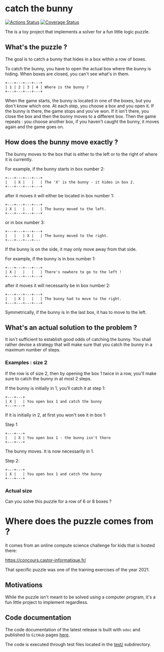 # catch the bunny

[![Actions Status](https://github.com/mbarbin/catch-the-bunny/workflows/ci/badge.svg)](https://github.com/mbarbin/catch-the-bunny/actions/workflows/ci.yml)
[![Coverage Status](https://coveralls.io/repos/github/mbarbin/catch-the-bunny/badge.svg?branch=main&service=github)](https://coveralls.io/github/mbarbin/catch-the-bunny?branch=main)

The is a toy project that implements a solver for a fun little logic
puzzle.

## What's the puzzle ?

The goal is to catch a bunny that hides in a box within a row of
boxes.

To catch the bunny, you have to open the actual box where the bunny is
hiding. When boxes are closed, you can't see what's in them.
```
+---+---+---+---+
| 1 | 2 | 3 | 4 | Where is the bunny ?
+---+---+---+---+
```
When the game starts, the bunny is located in one of the boxes, but
you don't know which one. At each step, you choose a box and you open
it. If the bunny is there, the game stops and you've won. If it isn't
there, you close the box and then the bunny moves to a different box.
Then the game repeats : you choose another box, if you haven't caught
the bunny, it moves again and the game goes on.

## How does the bunny move exactly ?

The bunny moves to the box that is either to the left or to the right
of where it is currently.

For example, if the bunny starts in box number 2:
```
+---+---+---+---+
|   | X |   |   | The 'X' is the bunny - it hides in box 2.
+---+---+---+---+
```
after it moves it will either be located in box number 1:
```
+---+---+---+---+
| X |   |   |   | The bunny moved to the left.
+---+---+---+---+
```
or in box number 3:
```
+---+---+---+---+
|   |   | X |   | The bunny moved to the right.
+---+---+---+---
```
If the bunny is on the side, it may only move away from that side.

For example, if the bunny is in box number 1:
```
+---+---+---+---+
| X |   |   |   | There's nowhere to go to the left !
+---+---+---+---+
```
after it moves it will necessarily be in box number 2:
```
+---+---+---+---+
|   | X |   |   | The bunny had to move to the right.
+---+---+---+---+
```
Symmetrically, if the bunny is in the last box, it has to move to the
left.

## What's an actual solution to the problem ?

It isn't sufficient to establish good odds of catching the bunny. You
shall rather devise a strategy that will make sure that you catch the
bunny in a maximum number of steps.

### Examples : size 2

If the row is of size 2, then by opening the box 1 twice in a row,
you'll make sure to catch the bunny in at most 2 steps.

If the bunny is initially in 1, you'll catch it at step 1:
```
+---+---+
| X |   | You open box 1 and catch the bunny
+---+---+
```
If it is initially in 2, at first you won't see it in box 1:

Step 1
```
+---+---+
|   | X | You open box 1 - the bunny isn't there
+---+---+
```
The bunny moves. It is now necessarily in 1.

Step 2:
```
+---+---+
| X |   | You open box 1 and catch the bunny
+---+---+
```
### Actual size

Can you solve this puzzle for a row of 6 or 8 boxes ?

# Where does the puzzle comes from ?

It comes from an online compute science challenge for kids that is
hosted there:

https://concours.castor-informatique.fr/

That specific puzzle was one of the training exercises of the year
2021.

## Motivations

While the puzzle isn't meant to be solved using a computer program,
it's a fun little project to implement regardless.

## Code documentation

The code documentation of the latest release is built with `odoc` and published
to `GitHub` pages [here](https://mbarbin.github.io/catch-the-bunny).

The code is executed through test files located in the [test/](test/)
subdirectory.
